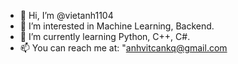 - 👋 Hi, I’m @vietanh1104
- 👀 I’m interested in Machine Learning, Backend.
- 🌱 I’m currently learning Python, C++, C#.
- 📫 You can reach me at: "anhvitcankq@gmail.com

<!---
vietanh1104/vietanh1104 is a ✨ special ✨ repository because its `README.md` (this file) appears on your GitHub profile.
You can click the Preview link to take a look at your changes.- 💞️ I’m looking to collaborate on ...
--->
